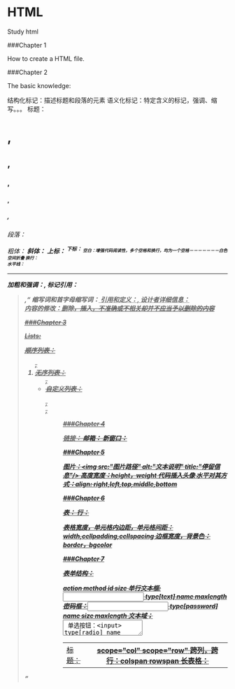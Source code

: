 # HTML
Study html

###Chapter 1

How to create a HTML file.

###Chapter 2

The basic knowledge:

结构化标记：描述标题和段落的元素
语义化标记：特定含义的标记，强调、缩写。。。
标题：<h1>,<h2>,<h3>,<h4>,<h5>,<h6>
段落：<p>
粗体：<b>
斜体：<i>
上标：<sup>
下标：<sub>
空白：增强代码阅读性，多个空格和换行，均为一个空格－－－－－－－白色空间折叠
换行：<br />
水平线：<hr />
加粗和强调：<strong>,<em>
标记引用：<blockquote>,<q>
缩写词和首字母缩写词：<abbr title="">
引用和定义：<cite>,<dfn>
设计者详细信息：<address>
内容的修改：删除<del>，插入<ins>，<s>不准确或不相关却并不应当予以删除的内容

###Chapter 3

Lists:

顺序列表：<ol>,<li>
无序列表：<ul>,<li>
自定义列表：<dl>,<dt>,<dd>

###Chapter 4

链接：<a>
邮箱：<mailto>
新窗口：<target>

###Chapter 5

图片：<img src:"图片路径" alt:"文本说明" title:"停留信息"/>
高度宽度：height，weight
代码插入头像
水平对其方式：align: right,left,top,middle,bottom

###Chapter 6

表：<table>
行：<tr> <td>
标题：<th> scope="col" scope="row"
跨列，跨行：colspan rowspan
长表格：<thead> <tbody> <tfoot>

表格宽度，单元格内边距，单元格间距：width,cellpadding,cellspacing
边框宽度，背景色：border，bgcolor

###Chapter 7

表单结构：<form> action method id size 
单行文本框: <input> type[text] name maxlength 
密码框：<input> type[password] name size maxlength
文本域；<textarea>
单选按钮：<input> type[radio] name value checked
复选框：<input> type[checkbox] name value checked
下拉列表框：<select> name <option> value selected
多选框：<select> size multiple
文件上传域：<input> type[file]
提交按钮：<input> type[submit] name value
头像按钮: <input> type[image]
按钮和隐藏控件：<button> <input> type[hidden]
标签表单控件：<label> for id 
组合表单元素： <fieldset> <legend>
HTML5:
表单验证：required
日期控件：<input> type[date]
电子邮件：<input> type[email]
URL: <input> type[url]
搜索输入控件：<input> type[search] placeholder

###Chapter 8

注释：<!--  -->
id: 元素唯一标识
class: 设置多个元素特性
块级元素： <h1> <p> <ul> <li>
内联元素： <a> <b> <em> <img>
将文本和元素集中在一个块级元素中：<div>
将文本和元素集中在一个内联元素中：<span>
内联框架：<iframe>
页面信息：<meta>
转义字符：

###Chapter 9

Flash 音视频
视频:<video> src poster width height controls autoplay loop preload[none auto metadata]
多个视频源：<source> src type codecs
音频：<audio> src controls autoplay preload loop
多个音频源：<source> src type

###Chapter 10

CSS
使用外部CSS：<link> href type[text/css] rel[stylesheet]
使用内部CSS：<style>
选择器：
通用：*{}
类型：h1, h2 {}
ID:#introduction {}
子元素：li>a{}
后代： p a {}
相邻兄弟：h1 + p {}
普通兄弟：h1~p {]

###Chapter 11

CSS Color

红绿蓝
色调
饱和度
亮度

RGB
HSL
十六进制
颜色名

###Chapter 12

Font
字体选用：font-family
字体大小：font-size 像素 百分数 em
选用更多字体：@font-face font-family src format
字体格式：eot woff ttf/otf svg
粗体：font-weight bold normal
斜体：font-style normal italic oblique
大小写：text-transform  uppercase  lowercase  capitalize 
下划线和删除线：text-decoration none underline overline line-through blink
行间距：line-height 
字母间距和单词间距：letter-spacing word-spacing
对齐方式：text-align left right center justify
垂直对齐：vertical-align baseline sub super top text-top middle bottom text-bottom
文本缩进：text-indent
投影：text-shadow
首字母、首行文本：first-letter first-line 
链接样式：:link :visitd :hover :active :focus 

特性选择器：
EXISTENCE（简单选择器）：p[class]
EQUALITY（精确选择器）：p[class="dog"]
SPACE（部分选择器）：p[class~="dog"]
PREFIX（开头选择器）：p[attr^"d"]
SUBSTRING（包含选择器）:p[attr*"do"]
SUFFIX（结尾选择器）：p[attr$"g"]

###Chapter 13

Boxes
大小：width height
宽度限制：min-width max-width
高度限制：min-height max-height
内容溢出：overflow hidden scroll
边框：border
外边距：margin
内边距：padding
边框宽度：border-width thin medium thick
边框样式：border-style 
    实线：solid
    方形点：dotted
    虚线：dashed
    两条线：double
    雕入页面：groove
    凸起：ridge
    嵌入页面：inset
    凸出屏幕：outset
    不显示：hidden／none
边框颜色：border－color
快捷方式：px dotted ＃333
内容居中：1px auto 1px auto
边框图像：border－image 
    伸展：stretch
    重复：repeat
    铺满：round
盒子投影：box－shadow 
    水平［负值为阴影至于左侧］ 
    垂直［负值为上方］   
    模糊距离  
    阴影扩展
    inset：创建内部阴影
圆角：border－radius
椭圆：border－radius 
    

###Chapter 14

List Table Form

项目符号样式：list-style-type:
    无序：none disc circle square
    有序：
        decimal 1 2 3
        decimal-leading-zero 01 02 03
        lower-alpha a b c
        upper-alpha A B C
        lower-roman i ii iii.
        upper-roman
项目头像：list-style-image
标记定位：list-style-position
    outside
    inside
快捷方式：list-style: outside circle


表格属性：
    width   
    padding
    text－transform 大小写转换
    letter-spacing 字间距
    font-size
    border
    :hover
空单元格的边框：empty-cells
    show
    hide
    inherit 嵌套表格 遵循外部表格规则
单元格之间空隙：border-spacing, border-collapse
    collapse:尽可能合并 

单行文本框样式：
    font-size
    color
    background-color
    border
    border-radius
    :focus
    :hover
    background-image
    text-shadow
光标样式： cursor
    auto
    crosshair
    default
    pointer
    move
    text
    wait
    help
    url("image.gif")
    
    




































